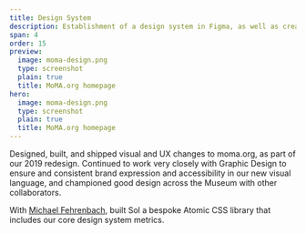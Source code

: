 ```yaml
---
title: Design System
description: Establishment of a design system in Figma, as well as creation of a bespoke Atomic CSS library
span: 4
order: 15
preview: 
  image: moma-design.png
  type: screenshot
  plain: true
  title: MoMA.org homepage
hero:
  image: moma-design.png
  type: screenshot
  plain: true
  title: MoMA.org homepage
---
```


Designed, built, and shipped visual and UX changes to moma.org, as part of our 2019 redesign. Continued to work very closely with Graphic Design to ensure and consistent brand expression and accessibility in our new visual language, and championed good design across the Museum with other collaborators.

With [Michael Fehrenbach](https://michaelfehrenbach.com/), built Sol a bespoke Atomic CSS library that includes our core design system metrics.
